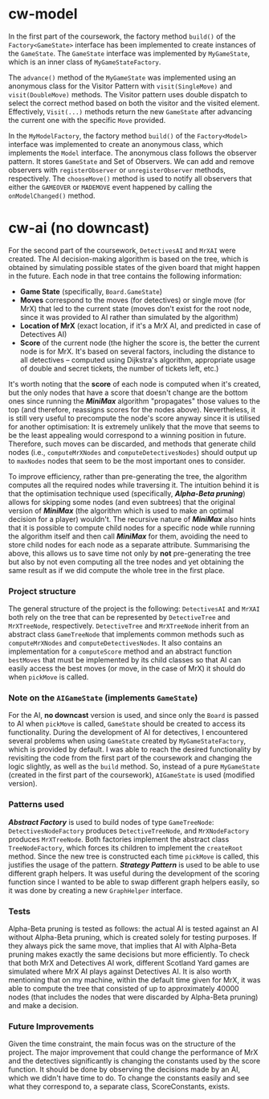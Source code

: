 # cw-model
In the first part of the coursework, the factory method `build()` of the `Factory<GameState>` interface has been implemented to create instances of the `GameState`. The `GameState` interface was implemented by `MyGameState`, which is an inner class of `MyGameStateFactory`. 

The `advance()` method of the `MyGameState` was implemented using an anonymous class for the Visitor Pattern with `visit(SingleMove)` and `visit(DoubleMove)` methods. The Visitor pattern uses double dispatch to select the correct method based on both the visitor and the visited element. Effectively, `Visit(...)` methods return the new `GameState` after advancing the current one with the specific `Move` provided.

In the `MyModelFactory`, the factory method `build()` of the `Factory<Model>` interface was implemented to create an anonymous class, which implements the `Model` interface. The anonymous class follows the observer pattern. It stores `GameState` and Set of Observers. We can add and remove observers with `registerObserver` or `unregisterObserver` methods, respectively. The `chooseMove()` method is used to notify all observers that either the `GAMEOVER` or `MADEMOVE` event happened by calling the `onModelChanged()` method.
# cw-ai (no downcast)
For the second part of the coursework, `DetectivesAI` and `MrXAI` were created.
The AI decision-making algorithm is based on the tree, which is obtained by simulating possible states of the given board that might happen in the future. Each node in that tree contains the following information:
- **Game State** (specifically, `Board.GameState`)
- **Moves** correspond to the moves (for detectives) or single move (for MrX) that led to the current state (moves don't exist for the root node, since it was provided to AI rather than simulated by the algorithm)
- **Location of MrX** (exact location, if it's a MrX AI, and predicted in case of Detectives AI)
- **Score** of the current node (the higher the score is, the better the current node is for MrX. It's based on several factors, including the distance to all detectives – computed using Dijkstra's algorithm, appropriate usage of double and secret tickets, the number of tickets left, etc.)


It's worth noting that the **score** of each node is computed when it's created, but the only nodes that have a score that doesn't change are the bottom ones since running the ***MiniMax*** algorithm "propagates" those values to the top (and therefore, reassigns scores for the nodes above). Nevertheless, it is still very useful to precompute the node's score anyway since it is utilised for another optimisation: It is extremely unlikely that the move that seems to be the least appealing would correspond to a winning position in future. Therefore, such moves can be discarded, and methods that generate child nodes (i.e., `computeMrXNodes` and `computeDetectivesNodes`) should output up to `maxNodes` nodes that seem to be the most important ones to consider.

To improve efficiency, rather than pre-generating the tree, the algorithm computes all the required nodes while traversing it. The intuition behind it is that the optimisation technique used (specifically, ***Alpha-Beta pruning***) allows for skipping some nodes (and even subtrees) that the original version of ***MiniMax*** (the algorithm which is used to make an optimal decision for a player) wouldn't. The recursive nature of ***MiniMax*** also hints that it is possible to compute child nodes for a specific node while running the algorithm itself and then call ***MiniMax*** for them, avoiding the need to store child nodes for each node as a separate attribute.
Summarising the above, this allows us to save time not only by **not** pre-generating the tree but also by not even computing all the tree nodes and yet obtaining the same result as if we did compute the whole tree in the first place.
### Project structure
The general structure of the project is the following: `DetectivesAI` and `MrXAI` both rely on the tree that can be represented by `DetectiveTree` and `MrXTreeNode`, respectively. `DetectiveTree` and `MrXTreeNode` inherit from an abstract class `GameTreeNode` that implements common methods such as `computeMrXNodes` and `computeDetectivesNodes`. It also contains an implementation for a `computeScore` method and an abstract function `bestMoves` that must be implemented by its child classes so that AI can easily access the best moves (or move, in the case of MrX) it should do when `pickMove` is called.
### Note on the `AIGameState` (implements `GameState`)
For the AI, **no downcast** version is used, and since only the `Board` is passed to AI when `pickMove` is called, `GameState` should be created to access its functionality. During the development of AI for detectives, I encountered several problems when using `GameState` created by `MyGameStateFactory`, which is provided by default. I was able to reach the desired functionality by revisiting the code from the first part of the coursework and changing the logic slightly, as well as the `build` method. So, instead of a pure `MyGameState` (created in the first part of the coursework), `AIGameState` is used (modified version).
### Patterns used
***Abstract Factory*** is used to build nodes of type `GameTreeNode`: `DetectivesNodeFactory` produces `DetectiveTreeNode`, and `MrXNodeFactory` produces `MrXTreeNode`. Both factories implement the abstract class `TreeNodeFactory`, which forces its children to implement the `createRoot` method. Since the new tree is constructed each time `pickMove` is called, this justifies the usage of the pattern.
***Strategy Pattern*** is used to be able to use different graph helpers. It was useful during the development of the scoring function since I wanted to be able to swap different graph helpers easily, so it was done by creating a new `GraphHelper` interface.
### Tests
Alpha-Beta pruning is tested as follows: the actual AI is tested against an AI without Alpha-Beta pruning, which is created solely for testing purposes. If they always pick the same move, that implies that AI with Alpha-Beta pruning makes exactly the same decisions but more efficiently.
To check that both MrX and Detectives AI work, different Scotland Yard games are simulated where MrX AI plays against Detectives AI.
It is also worth mentioning that on my machine, within the default time given for MrX, it was able to compute the tree that consisted of up to approximately 40000 nodes (that includes the nodes that were discarded by Alpha-Beta pruning) and make a decision.

### Future Improvements
Given the time constraint, the main focus was on the structure of the project. The major improvement that could change the performance of MrX and the detectives significantly is changing the constants used by the score function. It should be done by observing the decisions made by an AI, which we didn't have time to do. To change the constants easily and see what they correspond to, a separate class, ScoreConstants, exists. 
